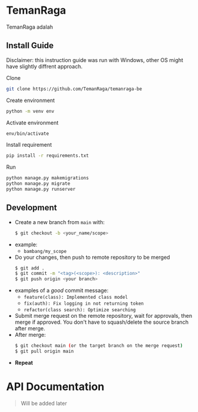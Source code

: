 # TemanRaga

TemanRaga adalah

## Install Guide

Disclaimer: this instruction guide was run with Windows, other OS might have slightly diffrent approach.

Clone

```bash
git clone https://github.com/TemanRaga/temanraga-be
```

Create environment

```bash
python -m venv env
```

Activate environment

```bash
env/bin/activate
```

Install requirement

```bash
pip install -r requirements.txt
```

Run

```bash
python manage.py makemigrations
python manage.py migrate
python manage.py runserver
```

## Development

- Create a new branch from `main` with:
  ```bash
  $ git checkout -b <your_name/scope>
  ```
- example:
  - `bambang/my_scope`
- Do your changes, then push to remote repository to be merged
  ```bash
  $ git add .
  $ git commit -m "<tag>(<scope>): <description>"
  $ git push origin <your branch>
  ```
- examples of a _good_ commit message:
  - `feature(class): Implemented class model`
  - `fix(auth): Fix logging in not returning token`
  - `refactor(class search): Optimize searching`
- Submit merge request on the remote repository, wait for approvals, then merge if approved. You don't have to squash/delete the source branch after merge.
- After merge:
  ```bash
  $ git checkout main (or the target branch on the merge request)
  $ git pull origin main
  ```
- **Repeat**

# API Documentation

> Will be added later
